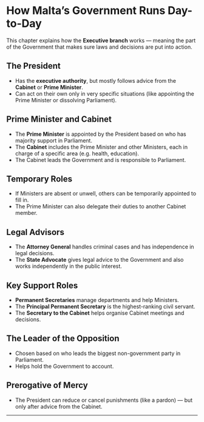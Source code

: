 # How Malta’s Government Runs Day-to-Day

This chapter explains how the **Executive branch** works — meaning the part of the Government that makes sure laws and decisions are put into action.

## The President

- Has the **executive authority**, but mostly follows advice from the **Cabinet** or **Prime Minister**.
- Can act on their own only in very specific situations (like appointing the Prime Minister or dissolving Parliament).

## Prime Minister and Cabinet

- The **Prime Minister** is appointed by the President based on who has majority support in Parliament.
- The **Cabinet** includes the Prime Minister and other Ministers, each in charge of a specific area (e.g. health, education).
- The Cabinet leads the Government and is responsible to Parliament.

## Temporary Roles

- If Ministers are absent or unwell, others can be temporarily appointed to fill in.
- The Prime Minister can also delegate their duties to another Cabinet member.

## Legal Advisors

- The **Attorney General** handles criminal cases and has independence in legal decisions.
- The **State Advocate** gives legal advice to the Government and also works independently in the public interest.

## Key Support Roles

- **Permanent Secretaries** manage departments and help Ministers.
- The **Principal Permanent Secretary** is the highest-ranking civil servant.
- The **Secretary to the Cabinet** helps organise Cabinet meetings and decisions.

## The Leader of the Opposition

- Chosen based on who leads the biggest non-government party in Parliament.
- Helps hold the Government to account.

## Prerogative of Mercy

- The President can reduce or cancel punishments (like a pardon) — but only after advice from the Cabinet.

---
